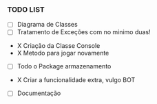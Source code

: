 ### TODO LIST

- [ ] Diagrama de Classes
- [ ] Tratamento de Exceções com no minimo duas!
- X Criação da Classe Console
- X Metodo para jogar novamente
- [ ] Todo o Package armazenamento
- X Criar a funcionalidade extra, vulgo BOT
- [ ] Documentação
      

